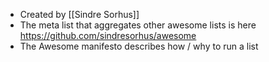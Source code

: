 - Created by [[Sindre Sorhus]]
- The meta list that aggregates other awesome lists is here https://github.com/sindresorhus/awesome
- The Awesome manifesto describes how / why to run a list